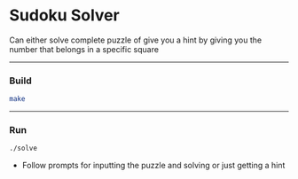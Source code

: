 # Sudoku Solver

Can either solve complete puzzle of give you a hint by giving you the number that belongs in a specific square

---

### Build
```bash
make
```

---

### Run
```bash
./solve
```

- Follow prompts for inputting the puzzle and solving or just getting a hint